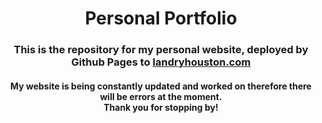 <h1 align='center'>Personal Portfolio</h1>

<h3 align='center'>This is the repository for my personal website, deployed by Github Pages to <a href="https://landryhouston.com/">landryhouston.com</a> </h3>

<h4 align='center'>My website is being constantly updated and worked on therefore there will be errors at the moment.<br>Thank you for stopping by!</h4>
